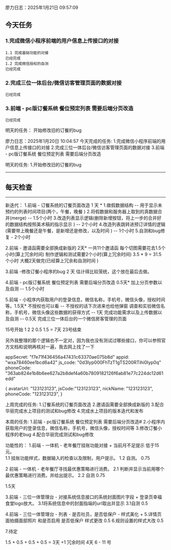 廖力日志：2025年1月21日 09:57:09
## 今天任务
### 1.完成微信小程序前端的用户信息上传接口的对接
	1.1 完成基础功能的对接
	已经完成
	1.2 完成微信授权的自测
	已经完成

### 2.完成三位一体后台/微信访客管理页面的数据对接
	已经完成

### 3.前端 - pc版订餐系统 餐位预定列表 需要后端分页改造
	已经完成


明天的任务：
开始修改旧的订餐的bug


廖力日志：2025年1月20日 10:04:57
今天完成的任务:
1.完成微信小程序前端的用户信息上传接口的对接
2.完成三位一体后台/微信访客管理页面的数据对接
3.前端 - pc版订餐系统 餐位预定列表 需要后端分页改造


明天的任务:
1.开始修改旧的订餐的bug


---------------------------------------------------------------------------
每天检查
---------------------------------------------------------------------------
---------------------------------------------------------------------------
新迭代：
1.前端 - 订餐系统的订餐页面改造 1 天 *
	1.做假数据结构 -- 用于显示未预约的列表时间项目(两个，午餐，晚餐 )
	2.将假数据和服务器上取到的真数据合并(merge) -- 1.5个小时
	3.改造列表显示逻辑(删除新增按钮，将上一步的合并好的数据结构按照美术稿的指示显示 ) -- 2个小时
	4.改造列表跳转进预订详情的逻辑(需要带上晚餐还是午餐，是新增还是修改，以及时间 ) -- 1个小时
	5.自测和bug修复 - 2个小时

2.前端 - 邀请函需要全部换成新版的 2天*
	一共11个邀请函
	每个切图需要花去1.5个小时(算上冗余时间)
	制作逻辑和测试需要2个小时(算上冗余时间)
	3.5 * 9 = 31.5个小时
	大概2天做完(已经算上冗余和自测时间 )

3.前端 -修改订餐小程序的bug 2 天
	估计得比较笼统，这个放在最后去做。

4.前端 - pc版订餐系统 餐位预定列表 需要后端分页改造 0.5天*
	加上分页参数以及自测 -- 1.5个小时

5.前端 - 小程序内获取用户的登录信息，微信名称，手机号，微信头像，授权时间等。1.5天*
	不授权也可以看 -- 不授权的话下次进来也给他弹窗
	调查和实验微信名称，手机号，微信头像这些数据的获得方式 -- 1天
	完成功能需求以及上传数据以及自测 -- 0.5天
	完成三位一体后台的一个微信房客管理的页面


15号开始 1 2 2 0.5 1.5 = 7天
23号结束



另外我整理的那个逻辑也不一定对，因为我也没有测试过哪些接口，你可以参照官方文档和说明再核对一遍，我去网上找了一下



appSecret: "f7e71f436456a47431c63370ae075b8d"
appid: "wxa78460ee1bcd6a42"
js_code: "0d3Iyp000FhTzT1gTS200RTihi0Iyp0q"
phoneCode: "363ab824e1b8b6ee627a2b8def4a60b7809182126f6ab81e77c224dc12d61edd"



{
	avatarUrl: "123123123",
	jsCode:"123123123",
	nickName: "123123123",
	phoneCode: "123123123",
}

上周完成的任务:
1.订餐系统的订餐页面改造
2.邀请函需要全部换成新版的
3.配合华丽完成水上项目的测试和bug修改
4.完成水上项目的版本迭代和发布

本周的任务:
1.前端 - pc版订餐系统 餐位预定列表 需要后端分页改造#
2.小程序内获取用户的登录信息，微信名称，手机号，微信头像，授权时间等
3.修改订餐小程序的老bug
4.配合华丽完成测试和bug修改





功能性的：
1.前端 - 一体机 - 老年餐厅挂账功能对接 + 当前月不足提示  低于15元。  
	1.1 挂账功能样式，数据输入的检查以及限制，用户提示。
	1.2 自测。
	0.75

2 前端 - 一体机 - 老年餐厅寻找最优惠策略进行消费。
	2.1 判断并显示当前用哪个最优惠策略进行消费。并给出提示。
	2.2 自测
	0.75

1.5天

3.前端 - 三位一体管理台 - 对接系统信息接口的系统封面图片字段 + 登录页幸福食堂logo放大。
	3.1将系统信息中的封面指端的url取出并显示
	3.1自测
0.5

4.前端 - 三位一体管理台 - 列表 - 是否社员，是否低保户 - 样式美化 + 
5.详情页面拍摄面部照片 和是否启用 是否低保户 样式更改  0.5
6.规则设置的样式大改 0.5

7.待定
 
1.5 + 0.5 + 0.5 + 0.5 = 3天 +1 冗余时间  4天
6 - 11 号













